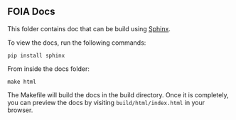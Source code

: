 ## FOIA Docs

This folder contains doc that can be build using [Sphinx](http://sphinx-doc.org/index.html).

 To view the docs, run the following commands:
```
pip install sphinx
```

From inside the docs folder:
```
make html
```

The Makefile will build the docs in the build directory. Once it is completely, you can preview the docs by visiting `build/html/index.html` in your browser.
